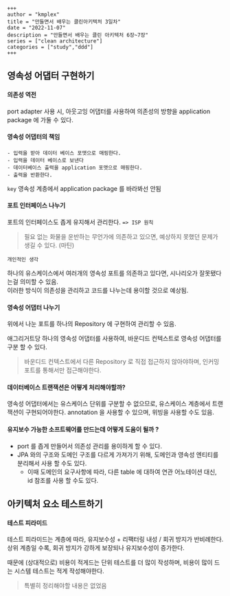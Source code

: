 ```
+++
author = "kmplex"
title = "만들면서 배우는 클린아키텍처 3일차"
date = "2022-11-07"
description = "만들면서 배우는 클린 아키텍처 6장~7장"
series = ["clean architecture"]
categories = ["study","ddd"]
+++
```

## 영속성 어댑터 구현하기

#### 의존성 역전 

port adapter 사용 시, 아웃고잉 어댑터를 사용하여 의존성의 방향을 application package 에 가둘 수 있다.

#### 영속성 어댑터의 책임

```text
- 입력을 받아 데이터 베이스 포맷으로 매핑한다.
- 입력을 데이터 베이스로 보낸다
- 데이터베이스 출력을 application 포맷으로 매핑한다.
- 출력을 반환한다.
```

`key` 영속성 계층에서 application package 를 바라봐선 안됨

#### 포트 인터페이스 나누기 

포트의 인터페이스도 좁게 유지해서 관리한다. `=> ISP 원칙`

> 필요 없는 화물을 운반하는 무언가에 의존하고 있으면, 예상하지 못했던 문제가 생길 수 있다. (마틴)

`개인적인 생각`

하나의 유스케이스에서 여러개의 영속성 포트를 의존하고 있다면, 시나리오가 잘못됐다는걸 의미할 수 있음.  
이러한 방식이 의존성을 관리하고 코드를 나누는데 용이할 것으로 예상됨.

#### 영속성 어댑터 나누기 

위에서 나눈 포트를 하나의 Repository 에 구현하여 관리할 수 있음.

애그리거트당 하나의 영속성 어댑터를 사용하여, 바운디드 컨텍스트로 영속성 어댑터를 구분 할 수 있다.

> 바운디드 컨텍스트에서 다른 Repository 로 직접 접근하지 않아야하며, 인커밍 포트를 통해서만 접근해야한다.

#### 데이터베이스 트랜잭션은 어떻게 처리해야할까? 

영속성 어댑터에서는 유스케이스 단위를 구분할 수 없으므로, 유스케이스 계층에서 트랜잭션이 구현되어야한다.
annotation 을 사용할 수 있으며, 위빙을 사용할 수도 있음.

#### 유지보수 가능한 소프트웨어를 만드는데 어떻게 도움이 될까 ?

- port 를 좁게 만들어서 의존성 관리를 용이하게 할 수 있다.
- JPA 와의 구조와 도메인 구조를 다르게 가져가기 위해, 도메인과 영속성 엔티티를 분리해서 사용 할 수도 있다.
  - 이때 도메인의 요구사항에 따라, 다른 table 에 대하여 연관 어노테이션 대신, id 참조를 사용 할 수도 있다.


## 아키텍처 요소 테스트하기 

#### 테스트 피라미드 

테스트 피라미드는 계층에 따라, 유지보수성 + 리팩터링 내성 / 회귀 방지가 반비례한다.
상위 계층일 수록, 회귀 방지가 강하게 보장되나 유지보수성이 증가한다.

때문에 (상대적으로) 비용이 적게드는 단위 테스트를 더 많이 작성하며, 비용이 많이 드는 시스템 테스트는 적게 작성해야한다.

> 특별히 정리해야할 내용은 없었음



